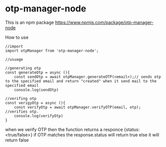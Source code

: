 # otp-manager-node

This is an npm package https://www.npmjs.com/package/otp-manager-node

How to use

```
//import
import otpManager from 'otp-manager-node';

//usuage

//generating otp
const generateOtp = async (){
    const sendOtp = await otpManager.generateOTP(<email>);// sends otp to the specified email and return "created" when it send mail to the specified email
    console.log(sendOtp)

//verifing otp
const verigyOtp = async (){
    const verifyOtp = await otpManager.verifyOTP(email, otp); //verifies otp.
    console.log(verifyOtp)
}

```

when we verify OTP then the function returns a responce {status:<true/false>}
if OTP matches the response.status will return true else it will return false
